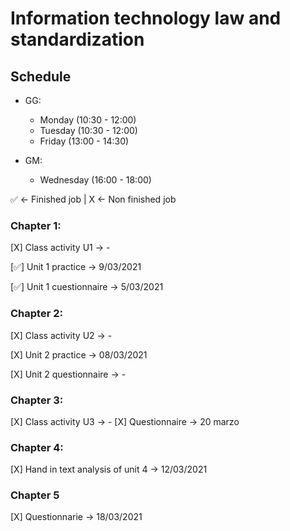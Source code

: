 # Information technology law and standardization


## Schedule
- GG: 

  - Monday    (10:30 - 12:00)
  - Tuesday   (10:30 - 12:00)
  - Friday    (13:00 - 14:30)

- GM:
  - Wednesday (16:00 - 18:00)


✅ <- Finished job | X <- Non finished job


### Chapter 1:

[X] Class activity U1 -> -

[✅] Unit 1 practice -> 9/03/2021

[✅] Unit 1 cuestionnaire -> 5/03/2021


### Chapter 2:

[X] Class activity U2 -> -

[X] Unit 2 practice -> 08/03/2021

[X] Unit 2 questionnaire -> -

### Chapter 3:

[X] Class activity U3 -> -
[X] Questionnaire -> 20 marzo

### Chapter 4:

[X] Hand in text analysis of unit 4 -> 12/03/2021


### Chapter  5
[X] Questionnarie -> 18/03/2021








